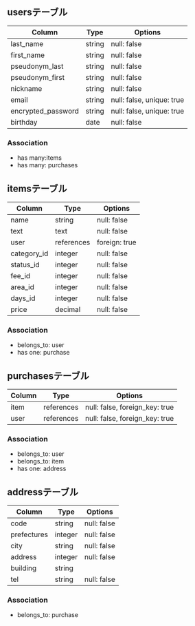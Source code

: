 ## usersテーブル
|Column|Type|Options|
|------|----|-------|
|last_name|string|null: false|
|first_name|string|null: false|
|pseudonym_last|string|null: false|
|pseudonym_first|string|null: false|
|nickname|string|null: false|
|email|string|null: false, unique: true|
|encrypted_password|string|null: false, unique: true|
|birthday|date|null: false|
### Association
- has many:items
- has many: purchases

## itemsテーブル
|Column|Type|Options|
|------|----|-------|
|name|string|null: false|
|text|text|null: false|
|user|references|foreign: true|
|category_id|integer|null: false|
|status_id|integer|null: false|
|fee_id|integer|null: false|
|area_id|integer|null: false|
|days_id|integer|null: false|
|price|decimal|null: false|
### Association
- belongs_to: user
- has one: purchase

## purchasesテーブル
|Column|Type|Options|
|------|----|-------|
|item|references|null: false, foreign_key: true|
|user|references|null: false, foreign_key: true|
### Association
- belongs_to: user
- belongs_to: item
- has one: address

## addressテーブル
|Column|Type|Options|
|------|----|-------|
|code|string|null: false|
|prefectures|integer|null: false|
|city|string|null: false|
|address|integer|null: false|
|building|string|
|tel|string|null: false|
### Association
- belongs_to: purchase

